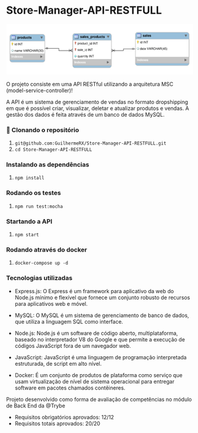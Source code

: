 # Store-Manager-API-RESTFULL

<img src='./public/erStoreManager.png'>

O projeto consiste em uma API RESTful utilizando a arquitetura MSC (model-service-controller)!

A API é um sistema de gerenciamento de vendas no formato dropshipping em que é possível criar, visualizar, deletar e atualizar produtos e vendas. 
A gestão dos dados é feita através de um banco de dados MySQL.

### :rocket: Clonando o repositório
1. ``git@github.com:GuilhermeRX/Store-Manager-API-RESTFULL.git``
2. ``cd Store-Manager-API-RESTFULL``

### Instalando as  dependências
1. ``npm install``

### Rodando os testes
1. ``npm run test:mocha``


### Startando a API
1. ``npm start``

### Rodando através do docker
1. ``docker-compose up -d``

### Tecnologias utilizadas

- Express.js: O Express é um framework para aplicativo da web do Node.js mínimo e flexível que fornece um conjunto robusto de recursos para aplicativos web e móvel.

- MySQL: O MySQL é um sistema de gerenciamento de banco de dados, que utiliza a linguagem SQL como interface.

- Node.js: Node.js é um software de código aberto, multiplataforma, baseado no interpretador V8 do Google e que permite a execução de códigos JavaScript fora de um navegador web.

- JavaScript: JavaScript é uma linguagem de programação interpretada estruturada, de script em alto nível.

- Docker: É um conjunto de produtos de plataforma como serviço que usam virtualização de nível de sistema operacional para entregar software em pacotes chamados contêineres.

Projeto desenvolvido como forma de avaliação de competências no módulo de Back End da @Trybe
- Requisitos obrigatórios aprovados: 12/12
- Requisitos totais aprovados: 20/20
